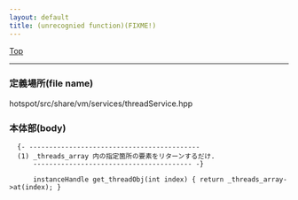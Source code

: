 ```yaml
---
layout: default
title: (unrecognied function)(FIXME!)
---
```

[Top](../index.html)

--- 
### 定義場所(file name)
hotspot/src/share/vm/services/threadService.hpp


### 本体部(body)
```
  {- -------------------------------------------
  (1) _threads_array 内の指定箇所の要素をリターンするだけ.
      ---------------------------------------- -}

	  instanceHandle get_threadObj(int index) { return _threads_array->at(index); }
	
```


